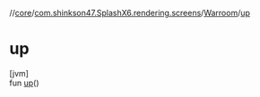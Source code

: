 //[core](../../../index.md)/[com.shinkson47.SplashX6.rendering.screens](../index.md)/[Warroom](index.md)/[up](up.md)

# up

[jvm]\
fun [up](up.md)()
